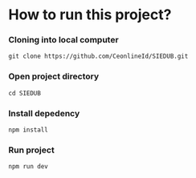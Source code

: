 # How to run this project?

### Cloning into local computer

```
git clone https://github.com/CeonlineId/SIEDUB.git
```

### Open project directory

```
cd SIEDUB
```

### Install depedency

```
npm install
```

### Run project

```
npm run dev
```
